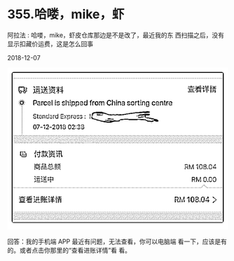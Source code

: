 # 355.哈喽，mike，虾

阿拉法 : 哈喽，mike，虾皮仓库那边是不是改了，最近我的东 西扫描之后，没有显示扣藏价运费，这是怎么回事

2018-12-07

![image](img/Image_038.png)

回答：我的手机端 APP 最近有问题，无法查看，你可以电脑端 看一下，应该是有的。或者点击你那里的“查看进账详情”看 看。